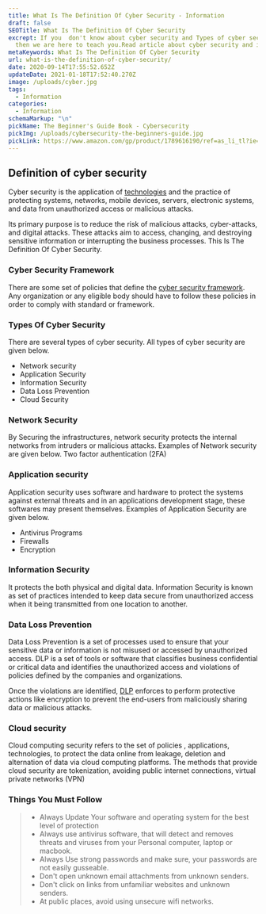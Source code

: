 ```yaml
---
title: What Is The Definition Of Cyber Security - Information
draft: false
SEOTitle: What Is The Definition Of Cyber Security
excrept: If you  don't know about cyber security and Types of cyber security
  then we are here to teach you.Read article about cyber security and its types.
metaKeywords: What Is The Definition Of Cyber Security
url: what-is-the-definition-of-cyber-security/
date: 2020-09-14T17:55:52.652Z
updateDate: 2021-01-18T17:52:40.270Z
image: /uploads/cyber.jpg
tags:
  - Information
categories:
  - Information
schemaMarkup: "\n"
pickName: The Beginner's Guide Book - Cybersecurity
pickImg: /uploads/cybersecurity-the-beginners-guide.jpg
pickLink: https://www.amazon.com/gp/product/1789616190/ref=as_li_tl?ie=UTF8&camp=1789&creative=9325&creativeASIN=1789616190&linkCode=as2&tag=technikaya-20&linkId=e4107f0fc110777c9d838444ab689124
---
```

## Definition of cyber security

Cyber security is the application of [technologies](https://en.wikipedia.org/wiki/Technology) and the practice of protecting systems, networks, mobile devices, servers, electronic systems, and data from unauthorized access or malicious attacks.

Its primary purpose is to reduce the risk of malicious attacks, cyber-attacks, and digital attacks. These attacks aim to access, changing, and destroying sensitive information or interrupting the business processes. This Is The Definition Of Cyber Security.

### Cyber Security Framework

There are some set of policies that define the [cyber security framework](https://en.wikipedia.org/wiki/NIST_Cybersecurity_Framework). Any organization or any eligible body should have to follow these policies in order to comply with standard or framework.

### Types Of Cyber Security

There are several types of cyber security. All types of cyber security are given below.

* Network security 
* Application Security 
* Information Security 
* Data Loss Prevention 
* Cloud Security

### Network Security

By  Securing the infrastructures, network security protects the internal networks from intruders or malicious attacks. Examples of Network security are given below.
Two factor authentication (2FA)

### Application security

Application security uses software and hardware to protect the systems against external threats and in an applications development stage, these softwares may present themselves. Examples of Application Security are given below.

* Antivirus Programs 
* Firewalls 
* Encryption

### Information Security

It protects the both physical and digital data. Information Security is known as set of practices intended to keep data secure from unauthorized access when it being transmitted from one location to another.

### Data Loss Prevention

Data Loss Prevention is a set of processes used to ensure that your sensitive data or information is not misused or accessed by unauthorized access. DLP is a set of tools or software that classifies business confidential or critical data and identifies the unauthorized access and violations of policies defined by the companies and organizations.

Once the violations are identified, [DLP](https://digitalguardian.com/blog/what-data-loss-prevention-dlp-definition-data-loss-prevention) enforces to perform protective actions like encryption to prevent the end-users from maliciously sharing data or malicious attacks.

### Cloud security

Cloud computing security refers to the set of policies , applications, technologies, to protect the data online from leakage, deletion and alternation of data via cloud computing platforms. The methods that provide cloud security are tokenization, avoiding public internet connections,  virtual private networks (VPN)

### Things You Must Follow

> * Always Update Your software and operating system for the best level of protection
> * Always use antivirus software, that will detect and removes threats and viruses from your Personal computer, laptop or macbook.
> * Always Use strong passwords and make sure, your passwords are not easily   gusseable.
> * Don't open unknown email attachments from unknown senders.
> * Don't click on links from unfamiliar websites and unknown senders.
> * At public places, avoid using unsecure wifi networks.